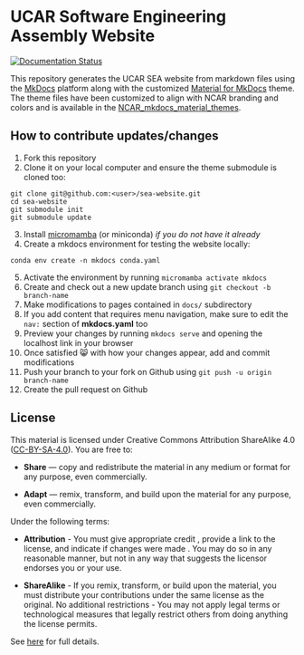 # UCAR Software Engineering Assembly Website

[![Documentation Status](https://readthedocs.org/projects/ncar-mkdocs-template/badge/?version=latest)](https://ncar-mkdocs-template.readthedocs.io/en/latest/?badge=latest)

This repository generates the UCAR SEA website from markdown files using the [MkDocs](https://www.mkdocs.org/) platform along with the customized [Material for MkDocs](https://squidfunk.github.io/mkdocs-material/) theme. The theme files have been customized to align with NCAR branding and colors and is available in the [NCAR_mkdocs_material_themes](https://github.com/NCAR/NCAR_mkdocs_material_themes).


## How to contribute updates/changes

1. Fork this repository
2. Clone it on your local computer and ensure the theme submodule is cloned too:
```
git clone git@github.com:<user>/sea-website.git
cd sea-website
git submodule init
git submodule update
```
3. Install [micromamba](https://mamba.readthedocs.io/en/latest/installation/micromamba-installation.html) (or miniconda) *if you do not have it already*
4. Create a mkdocs environment for testing the website locally:
```
conda env create -n mkdocs conda.yaml
```
5. Activate the environment by running `micromamba activate mkdocs`
6. Create and check out a new update branch using `git checkout -b branch-name`
7. Make modifications to pages contained in `docs/` subdirectory
8. If you add content that requires menu navigation, make sure to edit the `nav:` section of **mkdocs.yaml** too
9. Preview your changes by running `mkdocs serve` and opening the localhost link in your browser
10. Once satisfied :smile_cat: with how your changes appear, add and commit modifications
11. Push your branch to your fork on Github using `git push -u origin branch-name`
12. Create the pull request on Github

## License

This material is licensed under Creative Commons Attribution ShareAlike 4.0 ([CC-BY-SA-4.0](https://creativecommons.org/licenses/by-sa/4.0/)).  You are free to:

- **Share** — copy and redistribute the material in any medium or format for any purpose, even commercially.

- **Adapt** — remix, transform, and build upon the material for any purpose, even commercially.


Under the following terms:

- **Attribution** - You must give appropriate credit , provide a link to the license, and indicate if changes were made . You may do so in any reasonable manner, but not in any way that suggests the licensor endorses you or your use.

- **ShareAlike** - If you remix, transform, or build upon the material, you must distribute your contributions under the same license as the original.
No additional restrictions - You may not apply legal terms or technological measures that legally restrict others from doing anything the license permits.

See [here](https://creativecommons.org/licenses/by-sa/4.0/legalcode.en) for full details.
